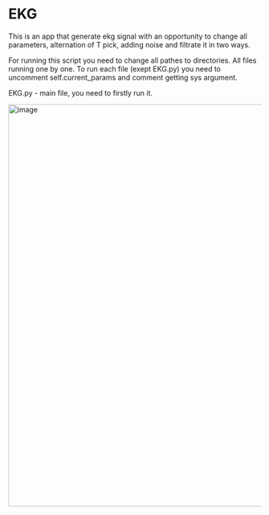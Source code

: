 # EKG
This is an app that generate ekg signal with an opportunity to change all parameters, alternation of T pick, adding noise and filtrate it in two ways. 

For running this script you need to change all pathes to directories. All files running one by one. To run each file (exept EKG.py) you need to uncomment self.current_params and comment getting sys argument. 


EKG.py - main file, you need to firstly run it. 

<img width="801" alt="image" src="https://user-images.githubusercontent.com/95582284/235124940-271537bf-b1fa-4efc-a364-ccdfd2f2096f.png">
